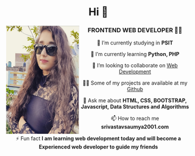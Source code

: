 <h1 align="center">Hi 👋</h1>

<div align="center">

 </div>
<img src="https://github.com/singhanshika311/readme/blob/main/20200903_221913.jpg" width=200 height=300 align="left">


<div align="center">

<h3 align="center">FRONTEND WEB DEVELOPER 👨‍💻</h3>

 🔭 I’m currently studying in **PSIT**

🌱 I’m currently learning **Python, PHP**

👯 I’m looking to collaborate on [Web Development](https://github.com/Saumya2001-PSIT)

👨‍💻 Some of my projects are available at my [Github](https://github.com/Saumya2001-PSIT/Saumya2001-PSIT?tab=repositories)

💬 Ask me about **HTML, CSS, BOOTSTRAP, Javascript, Data Structures and Algorithms**

📫 How to reach me **srivastavsaumya2001.com**

⚡ Fun fact **I am learning web development today and will become a Experienced web developer to guide my friends**

</div>
